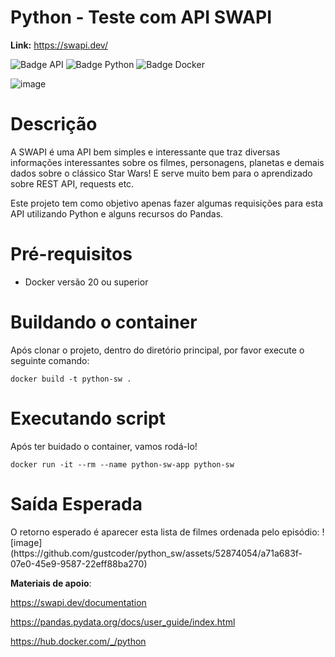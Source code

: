 # Python - Teste com API SWAPI
<b>Link:</b> https://swapi.dev/

![Badge API](http://img.shields.io/static/v1?label=API&message=SWAPI&color=GREEN&style=for-the-badge)
![Badge Python](http://img.shields.io/static/v1?label=PYTHON&message=V.3&color=blue&style=for-the-badge)
![Badge Docker](http://img.shields.io/static/v1?label=DOCKER&message=Container&color=blue&style=for-the-badge)

![image](https://github.com/gustcoder/python_sw/assets/52874054/ab12af76-766d-4069-8902-7facd845c96e)

<h1> Descrição </h1>

A SWAPI é uma API bem simples e interessante que traz diversas informações interessantes sobre os filmes, personagens, planetas e demais dados sobre o clássico Star Wars!
E serve muito bem para o aprendizado sobre REST API, requests etc.

Este projeto tem como objetivo apenas fazer algumas requisições para esta API utilizando Python e alguns recursos do Pandas.

<h1> Pré-requisitos </h1>

* Docker versão 20 ou superior

<h1> Buildando o container </h1>
Após clonar o projeto, dentro do diretório principal, por favor execute o seguinte comando:

```docker build -t python-sw .```

<h1> Executando script </h1>
Após ter buidado o container, vamos rodá-lo!

```docker run -it --rm --name python-sw-app python-sw```

<h1> Saída Esperada </h1>
O retorno esperado é aparecer esta lista de filmes ordenada pelo episódio:
![image](https://github.com/gustcoder/python_sw/assets/52874054/a71a683f-07e0-45e9-9587-22eff88ba270)


<b>Materiais de apoio</b>:

https://swapi.dev/documentation

https://pandas.pydata.org/docs/user_guide/index.html

https://hub.docker.com/_/python
